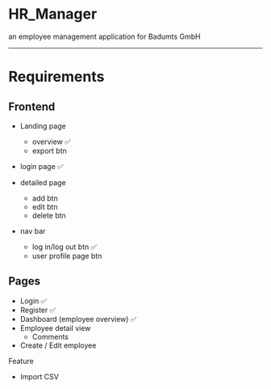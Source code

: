 # HR_Manager

an employee management application for Badumts GmbH

---

# Requirements

## Frontend

- Landing page

  - overview ✅
  - export btn

- login page ✅
- detailed page

  - add btn
  - edit btn
  - delete btn

- nav bar
  - log in/log out btn ✅
  - user profile page btn

## Pages

- Login ✅
- Register ✅
- Dashboard (employee overview) ✅
- Employee detail view
  - Comments
- Create / Edit employee

Feature

- Import CSV
